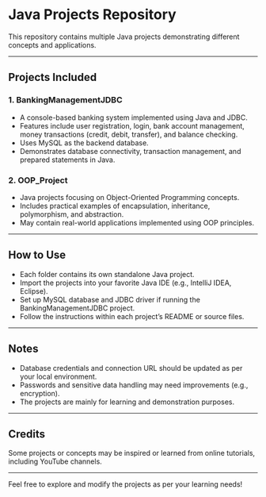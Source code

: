 # Java Projects Repository

This repository contains multiple Java projects demonstrating different concepts and applications.

---

## Projects Included

### 1. BankingManagementJDBC

- A console-based banking system implemented using Java and JDBC.
- Features include user registration, login, bank account management, money transactions (credit, debit, transfer), and balance checking.
- Uses MySQL as the backend database.
- Demonstrates database connectivity, transaction management, and prepared statements in Java.

### 2. OOP_Project

- Java projects focusing on Object-Oriented Programming concepts.
- Includes practical examples of encapsulation, inheritance, polymorphism, and abstraction.
- May contain real-world applications implemented using OOP principles.

---

## How to Use

- Each folder contains its own standalone Java project.
- Import the projects into your favorite Java IDE (e.g., IntelliJ IDEA, Eclipse).
- Set up MySQL database and JDBC driver if running the BankingManagementJDBC project.
- Follow the instructions within each project’s README or source files.

---

## Notes

- Database credentials and connection URL should be updated as per your local environment.
- Passwords and sensitive data handling may need improvements (e.g., encryption).
- The projects are mainly for learning and demonstration purposes.

---

## Credits

Some projects or concepts may be inspired or learned from online tutorials, including YouTube channels.

---

Feel free to explore and modify the projects as per your learning needs!

